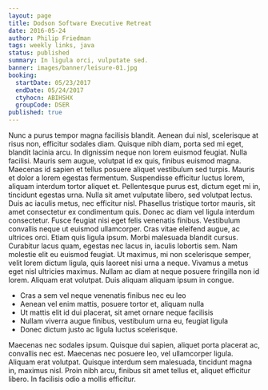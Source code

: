 ```yaml
---
layout: page
title: Dodson Software Executive Retreat
date: 2016-05-24
author: Philip Friedman
tags: weekly links, java
status: published
summary: In ligula orci, vulputate sed.
banner: images/banner/leisure-01.jpg
booking:
  startDate: 05/23/2017
  endDate: 05/24/2017
  ctyhocn: ABIHSHX
  groupCode: DSER
published: true
---
```

Nunc a purus tempor magna facilisis blandit. Aenean dui nisl, scelerisque at risus non, efficitur sodales diam. Quisque nibh diam, porta sed mi eget, blandit lacinia arcu. In dignissim neque non lorem euismod feugiat. Nulla facilisi. Mauris sem augue, volutpat id ex quis, finibus euismod magna. Maecenas id sapien et tellus posuere aliquet vestibulum sed turpis. Mauris et dolor a lorem egestas fermentum. Suspendisse efficitur luctus lorem, aliquam interdum tortor aliquet et. Pellentesque purus est, dictum eget mi in, tincidunt egestas urna. Nulla sit amet vulputate libero, sed volutpat lectus. Duis ac iaculis metus, nec efficitur nisl. Phasellus tristique tortor mauris, sit amet consectetur ex condimentum quis. Donec ac diam vel ligula interdum consectetur.
Fusce feugiat nisi eget felis venenatis finibus. Vestibulum convallis neque ut euismod ullamcorper. Cras vitae eleifend augue, ac ultrices orci. Etiam quis ligula ipsum. Morbi malesuada blandit cursus. Curabitur lacus quam, egestas nec lacus in, iaculis lobortis sem. Nam molestie elit eu euismod feugiat. Ut maximus, mi non scelerisque semper, velit lorem dictum ligula, quis laoreet nisi urna a neque. Vivamus a metus eget nisl ultricies maximus. Nullam ac diam at neque posuere fringilla non id lorem. Aliquam erat volutpat. Duis aliquam aliquam ipsum in congue.

* Cras a sem vel neque venenatis finibus nec eu leo
* Aenean vel enim mattis, posuere tortor et, aliquam nulla
* Ut mattis elit id dui placerat, sit amet ornare neque facilisis
* Nullam viverra augue finibus, vestibulum urna eu, feugiat ligula
* Donec dictum justo ac ligula luctus scelerisque.

Maecenas nec sodales ipsum. Quisque dui sapien, aliquet porta placerat ac, convallis nec est. Maecenas nec posuere leo, vel ullamcorper ligula. Aliquam erat volutpat. Quisque interdum sem malesuada, tincidunt magna in, maximus nisl. Proin nibh arcu, finibus sit amet tellus et, aliquet efficitur libero. In facilisis odio a mollis efficitur.
